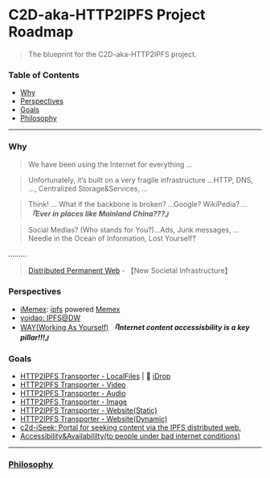# C2D-aka-HTTP2IPFS Project Roadmap

> The blueprint for the C2D-aka-HTTP2IPFS project.

### Table of Contents
- [Why](https://github.com/C2D-aka-HTTP2IPFS/c2d-roadmap/#why)
- [Perspectives](https://github.com/C2D-aka-HTTP2IPFS/c2d-roadmap/#perspectives)
- [Goals](https://github.com/C2D-aka-HTTP2IPFS/c2d-roadmap/#goals)
- [Philosophy](https://github.com/C2D-aka-HTTP2IPFS/c2d-roadmap/#philosophy)
---

### Why
> We have been using the Internet for everything …

> Unfortunately, it’s built on a very fragile infrastructure …HTTP, DNS, …, Centralized Storage&Services, …

> Think! … What if the backbone is broken? …Google? WikiPedia? … ***『Ever in places like Mainland China???』***

> Social Medias? (Who stands for You?)…Ads, Junk messages, …Needle in the Ocean of Information, Lost Yourself?

………

> [Distributed Permanent Web](https://www.youtube.com/watch?v=EClPAFPeXIQ) - 【New Societal Infrastructure】

### Perspectives

- [iMemex](https://github.com/iMemex): [ipfs](https://github.com/ipfs) powered [Memex](https://github.com/snspace/memex)
- [voidao: IPFS@DW](https://mhf.edening.net/2019/02/12/IPFS@DW.html)
- [WAY(Working As Yourself)](https://github.com/Edening/WAY)  ***『Internet content accessisbility is a key pillar!!!』***

### Goals
- [HTTP2IPFS Transporter - LocalFiles](https://github.com/C2D-aka-HTTP2IPFS/c2d-roadmap/#goals) | :eyes: [iDrop](https://github.com/ibipfs/idrop)
- [HTTP2IPFS Transporter - Video](https://github.com/C2D-aka-HTTP2IPFS/c2d-video-ibipfs.js)
- [HTTP2IPFS Transporter - Audio ](https://github.com/C2D-aka-HTTP2IPFS/c2d-roadmap/#goals)
- [HTTP2IPFS Transporter - Image](https://github.com/C2D-aka-HTTP2IPFS/c2d-roadmap/#goals)
- [HTTP2IPFS Transporter - Website(Static)](https://github.com/C2D-aka-HTTP2IPFS/c2d-roadmap/#goals)
- [HTTP2IPFS Transporter - Website(Dynamic)](https://github.com/C2D-aka-HTTP2IPFS/c2d-roadmap/#goals)
- [c2d-iSeek: Portal for seeking content via the IPFS distributed web.](https://github.com/C2D-aka-HTTP2IPFS/c2d-iSeek)
- [Accessibility&Availabililty(to people under bad internet conditions)](https://github.com/C2D-aka-HTTP2IPFS/c2d-roadmap/#goals)

---
### [Philosophy](https://github.com/C2D-aka-HTTP2IPFS/c2d/blob/master/README.md#philosophy)
